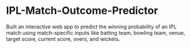 # IPL-Match-Outcome-Predictor
Built an interactive web app to predict the winning probability of an IPL match using match-specific inputs like batting team, bowling team, venue, target score, current score, overs, and wickets.
